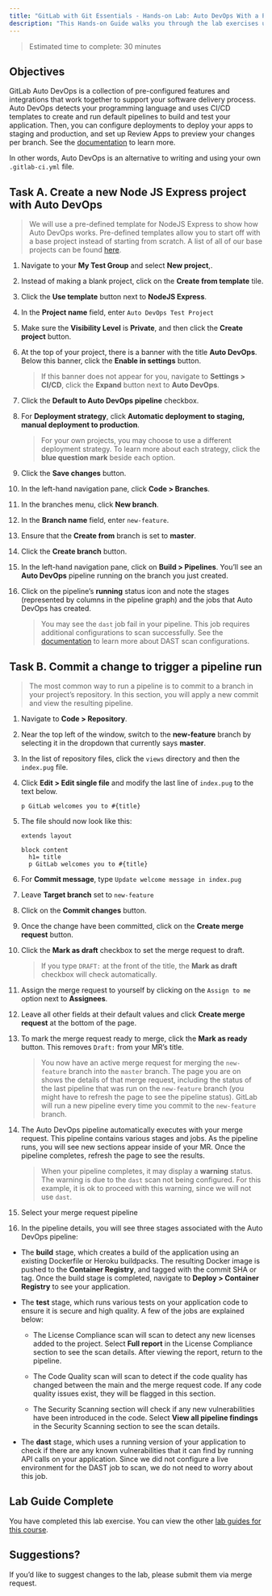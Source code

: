```yaml
---
title: "GitLab with Git Essentials - Hands-on Lab: Auto DevOps With a Predefined Project Template"
description: "This Hands-on Guide walks you through the lab exercises used in the GitLab with Git Essentials course."
---
```


> Estimated time to complete: 30 minutes

## Objectives

GitLab Auto DevOps is a collection of pre-configured features and integrations that work together to support your software delivery process. Auto DevOps detects your programming language and uses CI/CD templates to create and run default pipelines to build and test your application. Then, you can configure deployments to deploy your apps to staging and production, and set up Review Apps to preview your changes per branch. See the [documentation](https://docs.gitlab.com/ee/topics/autodevops/) to learn more.

In other words, Auto DevOps is an alternative to writing and using your own `.gitlab-ci.yml` file.

## Task A. Create a new Node JS Express project with Auto DevOps

> We will use a pre-defined template for NodeJS Express to show how Auto DevOps works. Pre-defined templates allow you to start off with a base project instead of starting from scratch. A list of all of our base projects can be found [here](https://gitlab.com/gitlab-org/project-templates).

1. Navigate to your **My Test Group** and select **New project**,.

1. Instead of making a blank project, click on the **Create from template** tile.

1. Click the **Use template** button next to **NodeJS Express**.

1. In the **Project name** field, enter `Auto DevOps Test Project`

1. Make sure the **Visibility Level** is **Private**, and then click the **Create project** button.

1. At the top of your project, there is a banner with the title **Auto DevOps**. Below this banner, click the **Enable in settings** button.

    > If this banner does not appear for you, navigate to **Settings > CI/CD**, click the **Expand** button next to **Auto DevOps**.

1. Click the **Default to Auto DevOps pipeline** checkbox.

1. For **Deployment strategy**, click **Automatic deployment to staging, manual deployment to production**.

    > For your own projects, you may choose to use a different deployment strategy. To learn more about each strategy, click the **blue question mark** beside each option.

1. Click the **Save changes** button.

1. In the left-hand navigation pane, click **Code > Branches**.

1. In the branches menu, click **New branch**.

1. In the **Branch name** field, enter `new-feature`.

1. Ensure that the **Create from** branch is set to **master**.

1. Click the **Create branch** button.

1. In the left-hand navigation pane, click on **Build > Pipelines**. You’ll see an **Auto DevOps** pipeline running on the branch you just created.

1. Click on the pipeline’s **running** status icon and note the stages (represented by columns in the pipeline graph) and the jobs that Auto DevOps has created.

    > You may see the `dast` job fail in your pipeline. This job requires additional configurations to scan successfully. See the [documentation](https://docs.gitlab.com/ee/user/application_security/dast/#configuration) to learn more about DAST scan configurations.

## Task B. Commit a change to trigger a pipeline run

> The most common way to run a pipeline is to commit to a branch in your project’s repository. In this section, you will apply a new commit and view the resulting pipeline.

1. Navigate to **Code > Repository**.

1. Near the top left of the window, switch to the **new-feature** branch by selecting it in the dropdown that currently says **master**.

1. In the list of repository files, click the `views` directory and then the `index.pug` file.

1. Click **Edit > Edit single file** and modify the last line of `index.pug` to the text below.

    ```pug
    p GitLab welcomes you to #{title}
    ```

1. The file should now look like this:

    ```pug
    extends layout

    block content
      h1= title
      p GitLab welcomes you to #{title}
    ```

1. For **Commit message**, type `Update welcome message in index.pug`

1. Leave **Target branch** set to `new-feature`

1. Click on the **Commit changes** button.

1. Once the change have been committed, click on the  **Create merge request** button.

1. Click the **Mark as draft** checkbox to set the merge request to draft.

    > If you type `DRAFT:` at the front of the title, the **Mark as draft** checkbox will check automatically.

1. Assign the merge request to yourself by clicking on the `Assign to me` option next to **Assignees**.

1. Leave all other fields at their default values and click **Create merge request** at the bottom of the page.

1. To mark the merge request ready to merge, click the **Mark as ready** button. This removes `Draft:` from your MR’s title.

    >  You now have an active merge request for merging the `new-feature` branch into the `master` branch. The page you are on shows the details of that merge request, including the status of the last pipeline that was run on the `new-feature` branch (you might have to refresh the page to see the pipeline status). GitLab will run a new pipeline every time you commit to the `new-feature` branch.

1. The Auto DevOps pipeline automatically executes with your merge request. This pipeline contains various stages and jobs. As the pipeline runs, you will see new sections appear inside of your MR. Once the pipeline completes, refresh the page to see the results.

    > When your pipeline completes, it may display a **warning** status. The warning is due to the `dast` scan not being configured. For this example, it is ok to proceed with this warning, since we will not use `dast`.

1. Select your merge request pipeline

1. In the pipeline details, you will see three stages associated with the Auto DevOps pipeline:

- The **build** stage, which creates a build of the application using an existing Dockerfile or Heroku buildpacks. The resulting Docker image is pushed to the **Container Registry**, and tagged with the commit SHA or tag. Once the build stage is completed, navigate to **Deploy > Container Registry** to see your application.

- The **test** stage, which runs various tests on your application code to ensure it is secure and high quality. A few of the jobs are explained below:

    * The License Compliance scan will scan to detect any new licenses added to the project. Select **Full report** in the License Compliance section to see the scan details. After viewing the report, return to the pipeline.

    * The Code Quality scan will scan to detect if the code quality has changed between the main and the merge request code. If any code quality issues exist, they will be flagged in this section.

    * The Security Scanning section will check if any new vulnerabilities have been introduced in the code. Select **View all pipeline findings** in the Security Scanning section to see the scan details.

- The **dast** stage, which uses a running version of your application to check if there are any known vulnerabilities that it can find by running API calls on your application. Since we did not configure a live environment for the DAST job to scan, we do not need to worry about this job.

## Lab Guide Complete

You have completed this lab exercise. You can view the other [lab guides for this course](/handbook/customer-success/professional-services-engineering/education-services/gitbasicshandson).

## Suggestions?

If you’d like to suggest changes to the lab, please submit them via merge request.
